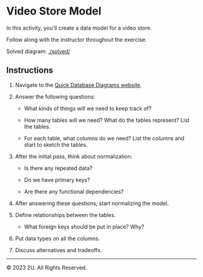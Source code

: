 # Video Store Model

In this activity, you'll create a data model for a video store.

Follow along with the instructor throughout the exercise.

Solved diagram: [./solved/](./solved/)

## Instructions

1. Navigate to the [Quick Database Diagrams website](https://www.quickdatabasediagrams.com/).

2. Answer the following questions:

   - What kinds of things will we need to keep track of?

   - How many tables will we need? What do the tables represent? List the tables.

   - For each table, what columns do we need? List the columns and start to sketch the tables.

3. After the initial pass, think about normalization:

   - Is there any repeated data?

   - Do we have primary keys?

   - Are there any functional dependencies?

4. After answering these questions, start normalizing the model.

5. Define relationships between the tables.

   - What foreign keys should be put in place? Why?

6. Put data types on all the columns.

7. Discuss alternatives and tradeoffs.

---

© 2023 2U. All Rights Reserved.
